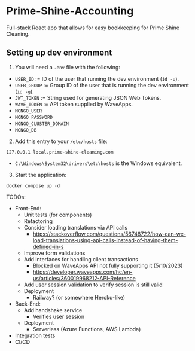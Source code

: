 # Prime-Shine-Accounting
Full-stack React app that allows for easy bookkeeping for Prime Shine Cleaning.

## Setting up dev environment
1. You will need a `.env` file with the following:
  - `USER_ID` := ID of the user that running the dev environment (`id -u`).
  - `USER_GROUP` := Group ID of the user that is running the dev environment (`id -g`).
  - `JWT_TOKEN` := String used for generating JSON Web Tokens.
  - `WAVE_TOKEN` := API token supplied by WaveApps.
  - `MONGO_USER`
  - `MONGO_PASSWORD`
  - `MONGO_CLUSTER_DOMAIN`
  - `MONGO_DB`
2. Add this entry to your `/etc/hosts` file:
```
127.0.0.1 local.prime-shine-cleaning.com
```
- `C:\Windows\System32\drivers\etc\hosts` is the Windows equivalent.
3. Start the application:
```
docker compose up -d
```

TODOs:
- Front-End:
  - Unit tests (for components)
  - Refactoring
  - Consider loading translations via API calls
    - https://stackoverflow.com/questions/56748722/how-can-we-load-translations-using-api-calls-instead-of-having-them-defined-in-s
  - Improve form validations
  - Add interfaces for handling client transactions
    - Blocked on WaveApps API not fully supporting it (5/10/2023)
    - https://developer.waveapps.com/hc/en-us/articles/360019968212-API-Reference
  - Add user session validation to verify session is still valid
  - Deployment
    - Railway? (or somewhere Heroku-like)
- Back-End:
  - Add handshake service
    - Verifies user session
  - Deployment
    - Serverless (Azure Functions, AWS Lambda)
- Integration tests
- CI/CD
